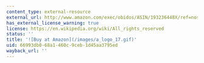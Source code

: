 ```yaml
---
content_type: external-resource
external_url: http://www.amazon.com/exec/obidos/ASIN/193236448X/ref=nosim/mitopencourse-20
has_external_license_warning: true
license: https://en.wikipedia.org/wiki/All_rights_reserved
status: ''
title: '![Buy at Amazon](/images/a_logo_17.gif)'
uid: 66993db0-68a1-460c-9ceb-1d45aa3795ed
wayback_url: ''
---
```

